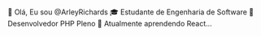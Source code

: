 👋 Olá, Eu sou @ArleyRichards
🎓 Estudante de Engenharia de Software
🐘 Desenvolvedor PHP Pleno
🌱 Atualmente aprendendo React...
